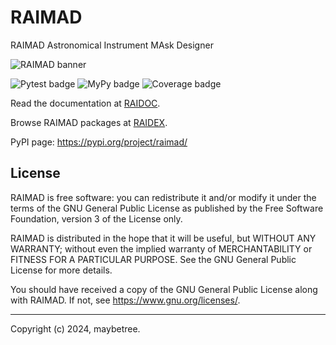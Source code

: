 # RAIMAD

RAIMAD Astronomical Instrument MAsk Designer

![RAIMAD banner](img/raimad-banner.png)

![Pytest badge](https://raw.githubusercontent.com/gist/maybeetree/767d80027892395f1cc61e4829810985/raw/pytest.svg)
![MyPy badge](https://raw.githubusercontent.com/gist/maybeetree/767d80027892395f1cc61e4829810985/raw/mypy.svg)
![Coverage badge](https://raw.githubusercontent.com/gist/maybeetree/767d80027892395f1cc61e4829810985/raw/coverage.svg)

Read the documentation at [RAIDOC](https://tifuun.github.io/raidoc/).

Browse RAIMAD packages at [RAIDEX](https://tifuun.github.io/raidex/).

PyPI page: <https://pypi.org/project/raimad/>

## License

RAIMAD is free software: you can redistribute it and/or modify it under
the terms of the GNU General Public License as published by the Free Software
Foundation, version 3 of the License only.

RAIMAD is distributed in the hope that it will be useful, but WITHOUT ANY
WARRANTY; without even the implied warranty of MERCHANTABILITY or FITNESS FOR A
PARTICULAR PURPOSE. See the GNU General Public License for more details.

You should have received a copy of the GNU General Public License along with
RAIMAD. If not, see <https://www.gnu.org/licenses/>. 

---

Copyright (c) 2024, maybetree.

